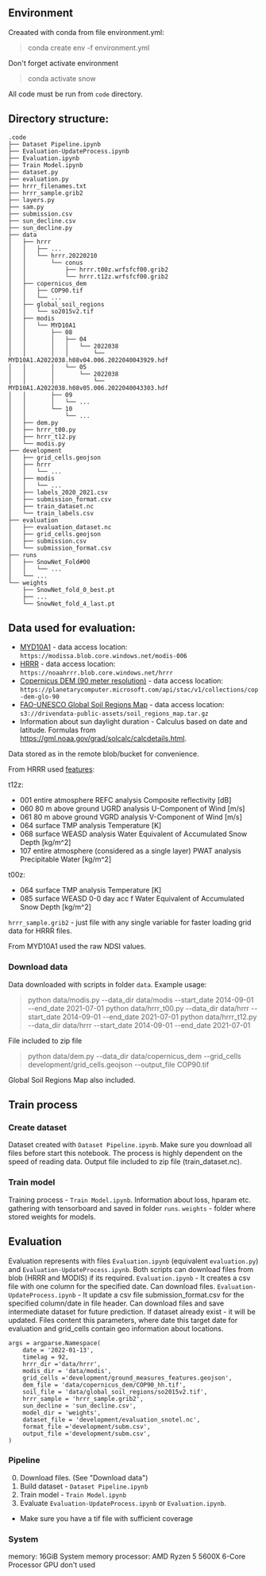 ## Environment
Creaated with conda from file environment.yml:
>conda create env -f environment.yml

Don't forget activate environment
>conda activate snow

All code must be run from `code` directory.
## Directory structure:
```
.code
├── Dataset Pipeline.ipynb
├── Evaluation-UpdateProcess.ipynb
├── Evaluation.ipynb
├── Train Model.ipynb
├── dataset.py
├── evaluation.py
├── hrrr_filenames.txt
├── hrrr_sample.grib2
├── layers.py
├── sam.py
├── submission.csv
├── sun_decline.csv
├── sun_decline.py
├── data
│   ├── hrrr
│   │   ├── ...
│   │   └── hrrr.20220210
│   │       └── conus
│   │           ├── hrrr.t00z.wrfsfcf00.grib2
│   │           └── hrrr.t12z.wrfsfcf00.grib2
│   ├── copernicus_dem
│   │   ├── COP90.tif
│   │   └── ...
│   ├── global_soil_regions
│   │   └── so2015v2.tif
│   ├── modis
│   │   └── MYD10A1
│   │       ├── 08
│   │       │   ├── 04
│   │       │   │   └── 2022038
│   │       │   │       └── MYD10A1.A2022038.h08v04.006.2022040043929.hdf
│   │       │   └── 05
│   │       │       └── 2022038
│   │       │           └── MYD10A1.A2022038.h08v05.006.2022040043303.hdf
│   │       ├── 09
│   │       │   └── ...
│   │       └── 10
│   │           └── ...
│   ├── dem.py
│   ├── hrrr_t00.py
│   ├── hrrr_t12.py
│   └── modis.py
├── development
│   ├── grid_cells.geojson
│   ├── hrrr
│   │   └── ...
│   ├── modis
│   │   └── ...
│   ├── labels_2020_2021.csv
│   ├── submission_format.csv
│   ├── train_dataset.nc
│   └── train_labels.csv
├── evaluation
│   ├── evaluation_dataset.nc
│   ├── grid_cells.geojson
│   ├── submission.csv
│   └── submission_format.csv
├── runs
│   ├── SnowNet_Fold#00
│   │   └── ...
│   └── ...
└── weights
    ├── SnowNet_fold_0_best.pt
    ├── ...
    └── SnowNet_fold_4_last.pt
```
## Data used for evaluation:
- [MYD10A1](https://nsidc.org/data/MYD10A1) - data access location: `https://modissa.blob.core.windows.net/modis-006`
- [HRRR](https://rapidrefresh.noaa.gov/hrrr/) - data access location: `https://noaahrrr.blob.core.windows.net/hrrr`
- [Copernicus DEM (90 meter resolution)](https://object.cloud.sdsc.edu/v1/AUTH_opentopography/www/metadata/Copernicus_metadata.pdf) - data access location: `https://planetarycomputer.microsoft.com/api/stac/v1/collections/cop-dem-glo-90`
- [FAO-UNESCO Global Soil Regions Map](https://www.nrcs.usda.gov/wps/portal/nrcs/detail/soils/use/?cid=nrcs142p2_054013) - data access location: `s3://drivendata-public-assets/soil_regions_map.tar.gz`
- Information about sun daylight duration - Calculus based on date and latitude. Formulas from https://gml.noaa.gov/grad/solcalc/calcdetails.html.

Data stored as in the remote blob/bucket for convenience.

From HRRR used [features](https://www.nco.ncep.noaa.gov/pmb/products/hrrr/hrrr.t00z.wrfsfcf00.grib2.shtml):

t12z:
- 001 	entire atmosphere 	REFC 	analysis 	Composite reflectivity [dB]
- 060 	80 m above ground 	UGRD 	analysis 	U-Component of Wind [m/s]
- 061 	80 m above ground 	VGRD 	analysis 	V-Component of Wind [m/s]
- 064 	surface 	TMP 	analysis 	Temperature [K]
- 068 	surface 	WEASD 	analysis 	Water Equivalent of Accumulated Snow Depth [kg/m^2]
- 107 	entire atmosphere (considered as a single layer) 	PWAT 	analysis 	Precipitable Water [kg/m^2]

t00z:
- 064 	surface 	TMP 	analysis 	Temperature [K]
- 085 	surface 	WEASD 	0-0 day acc f 	Water Equivalent of Accumulated Snow Depth [kg/m^2]

`hrrr_sample.grib2` - just file with any single variable for faster loading grid data for HRRR files.

From MYD10A1 used the raw NDSI values.

### Download data
Data downloaded with scripts in folder `data`.
Example usage:
> python data/modis.py --data_dir data/modis --start_date 2014-09-01 --end_date 2021-07-01
> python data/hrrr_t00.py --data_dir data/hrrr --start_date 2014-09-01 --end_date 2021-07-01
> python data/hrrr_t12.py --data_dir data/hrrr --start_date 2014-09-01 --end_date 2021-07-01

File included to zip file
> python data/dem.py --data_dir data/copernicus_dem --grid_cells development/grid_cells.geojson  --output_file COP90.tif

Global Soil Regions Map also included.

## Train process
### Create dataset
Dataset created with `Dataset Pipeline.ipynb`. Make sure you download all files before start this notebook.
The process is highly dependent on the speed of reading data.
Output file included to zip file (train_dataset.nc).

### Train model
Training process - `Train Model.ipynb`. Information about loss, hparam etc. gathering with tensorboard and saved in folder `runs`.
`weights` - folder where stored weights for models.

## Evaluation
Evaluation represents with files `Evaluation.ipynb` (equivalent `evaluation.py`) and `Evaluation-UpdateProcess.ipynb`.
Both scripts can download files from blob (HRRR and MODIS) if its required.
`Evaluation.ipynb` - It creates a csv file with one column for the specified date. Can download files.
`Evaluation-UpdateProcess.ipynb` - It update a csv file submission_format.csv for the specified column/date in file header. Can download files and save intermediate dataset for future prediction. If dataset already exist - it will be updated.
Files content this parameters, where date this target date for evaluation and grid_cells contain geo information about locations.
```
args = argparse.Namespace(
    date = '2022-01-13',
    timelag = 92,
    hrrr_dir ='data/hrrr',
    modis_dir = 'data/modis',
    grid_cells ='development/ground_measures_features.geojson',
    dem_file = 'data/copernicus_dem/COP90_hh.tif',
    soil_file = 'data/global_soil_regions/so2015v2.tif',
    hrrr_sample = 'hrrr_sample.grib2',
    sun_decline = 'sun_decline.csv',
    model_dir = 'weights',
    dataset_file = 'development/evaluation_snotel.nc',
    format_file ='development/subm.csv',
    output_file ='development/subm.csv',
)
```
### Pipeline
0. Download files. (See "Download data")
1. Build dataset - `Dataset Pipeline.ipynb`
2. Train model - `Train Model.ipynb`
3. Evaluate `Evaluation-UpdateProcess.ipynb` or `Evaluation.ipynb`.
  - Make sure you have a tif file with sufficient coverage

### System
memory:         16GiB System memory
processor:      AMD Ryzen 5 5600X 6-Core Processor
GPU don't used
